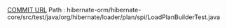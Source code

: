 [COMMIT URL](https://github.com/hibernate/hibernate-orm/commit/3d332371bd31841ee065b591b0e4f3e8cff1b3a2)
Path : hibernate-orm/hibernate-core/src/test/java/org/hibernate/loader/plan/spi/LoadPlanBuilderTest.java